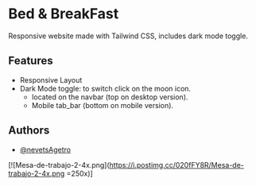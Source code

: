 
# Bed & BreakFast

Responsive website made with Tailwind CSS, includes dark mode toggle.


## Features
- Responsive Layout
- Dark Mode toggle: to switch click on the moon icon.
    - located on the navbar (top on desktop version).
    - Mobile tab_bar (bottom on mobile version).
## Authors

- [@nevetsAgetro](https://github.com/nevetsagetro)




[![Mesa-de-trabajo-2-4x.png](https://i.postimg.cc/020fFY8R/Mesa-de-trabajo-2-4x.png =250x)]

